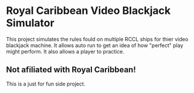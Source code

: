 # Royal Caribbean Video Blackjack Simulator

This project simulates the rules fould on multiple RCCL ships for thier video blackjack machine. It allows auto run to get an idea of how "perfect" play might perform. It also allows a player to practice.

## Not afiliated with Royal Caribbean!

This is a just for fun side project.


